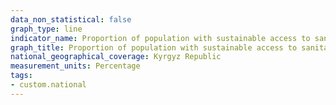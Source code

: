 ```yaml
---
data_non_statistical: false
graph_type: line
indicator_name: Proportion of population with sustainable access to sanitation facilities
graph_title: Proportion of population with sustainable access to sanitation facilities
national_geographical_coverage: Kyrgyz Republic
measurement_units: Percentage
tags:
- custom.national
---
```

